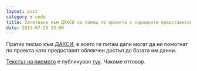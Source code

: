 ```yaml
---
layout: post
category : code
title: Запитване към ДАКСИ за помощ по проекта с народните представители
date: 2013-07-28 23:00
---
```


Пратих писмо към [ДАКСИ](http://www.daxy.com), в което ги питам дали могат да ни помогнат по проекта като предоставят облекчен достъп до базата им данни.

[Текстът на писмото](https://github.com/obshtestvo/rating-gov-representatives/issues/3#issuecomment-21683074) е публикуван [тук](https://github.com/obshtestvo/rating-gov-representatives/issues/3#issuecomment-21683074). Чакаме отговор.
